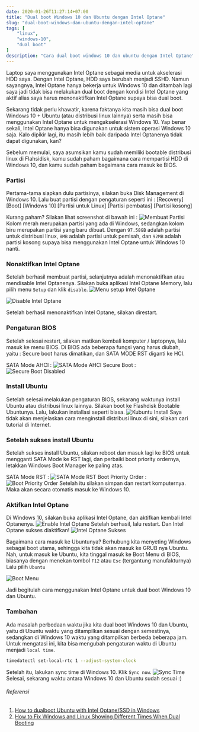 ```yaml
--- 
date: 2020-01-26T11:27:14+07:00
title: "Dual boot Windows 10 dan Ubuntu dengan Intel Optane"
slug: "dual-boot-windows-dan-ubuntu-dengan-intel-optane"
tags: [
    "linux",
    "windows-10",
    "dual boot"
]
description: "Cara dual boot windows 10 dan ubuntu dengan Intel Optane"
---
```

Laptop saya menggunakan Intel Optane sebagai media untuk akselerasi HDD saya. Dengan Intel Optane, HDD saya berubah menjadi SSHD. Namun sayangnya, Intel Optane hanya bekerja untuk Windows 10 dan ditambah lagi saya jadi tidak bisa melakukan dual boot dengan kondisi Intel Optane yang aktif alias saya harus menonaktifkan Intel Optane supaya bisa dual boot.

Sekarang tidak perlu khawatir, karena faktanya kita masih bisa dual boot Windows 10 + Ubuntu (atau distribusi linux lainnya) serta masih bisa menggunakan Intel Optane untuk mengakselerasi Windows 10. Yap benar sekali, Intel Optane hanya bisa digunakan untuk sistem operasi Windows 10 saja. Kalo dipikir lagi, itu masih lebih baik daripada Intel Optanenya tidak dapat digunakan, kan?

Sebelum memulai, saya asumsikan kamu sudah memiliki bootable distribusi linux di Flahsidisk, kamu sudah paham bagaimana cara mempartisi HDD di Windows 10, dan kamu sudah paham bagaimana cara masuk ke BIOS.

### Partisi
Pertama-tama siapkan dulu partisinya, silakan buka Disk Management di Windows 10. Lalu buat partisi dengan pengaturan seperti ini :
[Recovery] [Boot] [Windows 10] [Partisi untuk Linux] [Partisi pembatas] [Partisi kosong]

Kurang paham? Silakan lihat screenshot di bawah ini :
![Membuat Partisi](buat-partisi.png)
Kolom merah merupakan partisi yang ada di Windows, sedangkan kolom biru merupakan partisi yang baru dibuat. Dengan `97.58GB` adalah partisi untuk distribusi linux, `8MB` adalah partisi untuk pemisah, dan `92MB` adalah partisi kosong supaya bisa menggunakan Intel Optane untuk Windows 10 nanti.

### Nonaktifkan Intel Optane
Setelah berhasil membuat partisi, selanjutnya adalah menonaktifkan atau mendisable Intel Optanenya. Silakan buka aplikasi Intel Optane Memory, lalu pilih menu `Setup` dan klik `disable`.
![Menu setup Intel Optane](setup-intel-optane.png)

![Disable Intel Optane](disable-intel-optane.png)

Setelah berhasil menonaktifkan Intel Optane, silakan direstart.

### Pengaturan BIOS
Setelah selesai restart, silakan matikan kembali komputer / laptopnya, lalu masuk ke menu BIOS.
Di BIOS ada beberapa fungsi yang harus diubah, yaitu : Secure boot harus dimatikan, dan SATA MODE RST diganti ke HCI.

SATA Mode AHCI :
![SATA Mode AHCI](sata-mode-ahci.jpg)
Secure Boot :
![Secure Boot Disabled](secure-boot-disabled.jpg)

### Install Ubuntu
Setelah selesai melakukan pengaturan BIOS, sekarang waktunya install Ubuntu atau distribusi linux lainnya. Silakan boot ke Flashdisk Bootable Ubuntunya.
Lalu, lakukan installasi seperti biasa.
![Kubuntu Install](kubuntu-install.jpg)
Saya tidak akan menjelaskan cara menginstall distribusi linux di sini, silakan cari tutorial di Internet.

### Setelah sukses install Ubuntu
Setelah sukses install Ubuntu, silakan reboot dan masuk lagi ke BIOS untuk mengganti SATA Mode ke RST lagi, dan perbaiki boot priority ordernya, letakkan Windows Boot Manager ke paling atas.

SATA Mode RST :
![SATA Mode RST](sata-mode-rst.jpg)
Boot Priority Order :
![Boot Priority Order](boot-priority-order.jpg)
Setelah itu silakan simpan dan restart komputernya. Maka akan secara otomatis masuk ke Windows 10.

### Aktifkan Intel Optane
Di Windows 10, silakan buka aplikasi Intel Optane, dan aktifkan kembali Intel Optanenya.
![Enable Intel Optane](enable-intel-optane.png)
Setelah berhasil, lalu restart.
Dan Intel Optane sukses diaktifkan!
![Intel Optane Sukses](intel-optane-sukses.png)

Bagaimana cara masuk ke Ubuntunya? Berhubung kita menyeting Windows sebagai boot utama, sehingga kita tidak akan masuk ke GRUB nya Ubuntu. Nah, untuk masuk ke Ubuntu, kita tinggal masuk ke Boot Menu di BIOS, biasanya dengan menekan tombol `F12` atau `Esc` (tergantung manufakturnya) Lalu pilih `Ubuntu`

![Boot Menu](boot-menu.jpg)

Jadi begitulah cara menggunakan Intel Optane untuk dual boot Windows 10 dan Ubuntu.

### Tambahan
Ada masalah perbedaan waktu jika kita dual boot Windows 10 dan Ubuntu, yaitu di Ubuntu waktu yang ditampilkan sesuai dengan semestinya, sedangkan di Windows 10 waktu yang ditampilkan berbeda beberapa jam. Untuk mengatasi ini, kita bisa mengubah pengaturan waktu di Ubuntu menjadi `local time`.
```bash
timedatectl set-local-rtc 1 --adjust-system-clock
```
Setelah itu, lakukan sync time di Windows 10. Klik `Sync now`.
![Sync Time](windows-sync-time.png)
Selesai, sekarang waktu antara Windows 10 dan Ubuntu sudah sesuai :)

###### Referensi
1. [How to dualboot Ubuntu with Intel Optane/SSD in Windows](https://www.youtube.com/watch?v=2uXgbF3P2F8)
2. [How to Fix Windows and Linux Showing Different Times When Dual Booting](https://www.howtogeek.com/323390/how-to-fix-windows-and-linux-showing-different-times-when-dual-booting/)